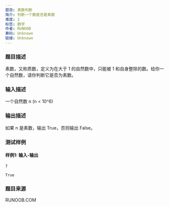 ```yaml
---
题目: 素数判断
简介: 判断一个数是否是素数
难度: 2
标签: 数学
作者: RUNOOB
慕码: Unknown
链接: Unknown
---
```


### 题目描述

素数，又称质数，定义为在大于 1 的自然数中，只能被 1 和自身整除的数。给你一个自然数，请你判断它是否为素数。

### 输入描述

一个自然数 n (n < 10^6)

### 输出描述

如果 n 是素数，输出 True，否则输出 False。

### 测试样例

#### 样例1: 输入-输出

```
7
```

```
True
```

### 题目来源

RUNOOB.COM